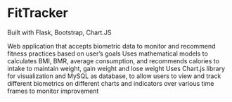 # FitTracker

Built with Flask, Bootstrap, Chart.JS

Web application that accepts biometric data to monitor and recommend fitness practices based on user’s goals
Uses mathematical models to calculates BMI, BMR, average consumption, and recommends calories to intake to maintain weight, gain weight and lose weight 
Uses Chart.js library for visualization and MySQL as database, to allow users to view and track different biometrics on different charts and indicators over various time frames to monitor improvement

